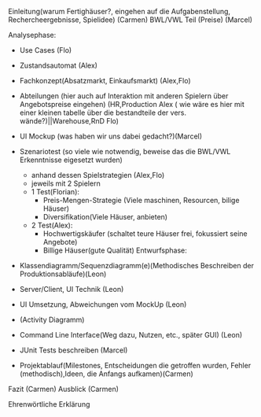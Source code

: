Einleitung(warum Fertighäuser?, eingehen auf die Aufgabenstellung, Rechercheergebnisse, Spielidee) (Carmen)
BWL/VWL Teil (Preise) (Marcel) 

Analysephase:
* Use Cases (Flo)
* Zustandsautomat (Alex)

* Fachkonzept(Absatzmarkt, Einkaufsmarkt) (Alex,Flo)
* Abteilungen (hier auch auf Interaktion mit anderen Spielern über Angebotspreise eingehen)
(HR,Production Alex ( wie wäre es hier mit einer kleinen tabelle über die bestandteile der vers. wände?)||Warehouse,RnD Flo)
* UI Mockup (was haben wir uns dabei gedacht?)(Marcel)
* Szenariotest (so viele wie notwendig, beweise das die BWL/VWL Erkenntnisse eigesetzt wurden)
	* anhand dessen Spielstrategien (Alex,Flo)
	* jeweils mit 2 Spielern
	* 1 Test(Florian):
		* Preis-Mengen-Strategie (Viele maschinen, Resourcen, bilige Häuser)
		* Diversifikation(Viele Häuser, anbieten)
	* 2 Test(Alex):
		* Hochwertigskäufer (schaltet teure Häuser frei, fokussiert seine Angebote)
		* Billige Häuser(gute Qualität)
Entwurfsphase:
* Klassendiagramm/Sequenzdiagramm(e)(Methodisches Beschreiben der Produktionsabläufe)(Leon)
* Server/Client, UI Technik (Leon)
* UI Umsetzung, Abweichungen vom MockUp (Leon)
* (Activity Diagramm)
* Command Line Interface(Weg dazu, Nutzen, etc., später GUI) (Leon)
* JUnit Tests beschreiben (Marcel)
* Projektablauf(Milestones, Entscheidungen die getroffen wurden, Fehler (methodisch),Ideen, die Anfangs aufkamen)(Carmen)
	
Fazit (Carmen)
Ausblick (Carmen)

Ehrenwörtliche Erklärung
